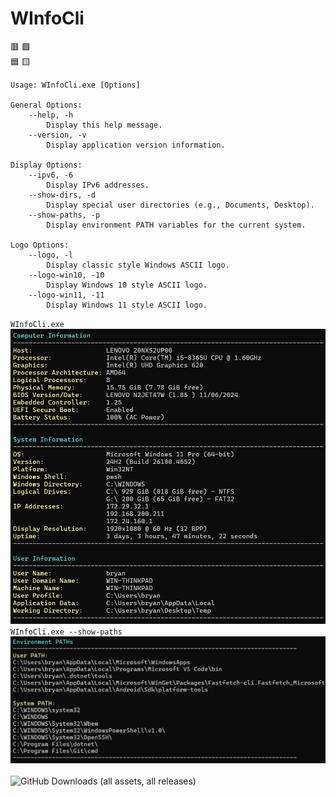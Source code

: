 # WInfoCli
🟥 🟩\
🟦 🟨

```
Usage: WInfoCli.exe [Options]

General Options:
    --help, -h
        Display this help message.
    --version, -v
        Display application version information.

Display Options:
    --ipv6, -6
        Display IPv6 addresses.
    --show-dirs, -d
        Display special user directories (e.g., Documents, Desktop).
    --show-paths, -p
        Display environment PATH variables for the current system.

Logo Options:
    --logo, -l
        Display classic style Windows ASCII logo.
    --logo-win10, -10
        Display Windows 10 style ASCII logo.
    --logo-win11, -11
        Display Windows 11 style ASCII logo.
```
`WInfoCli.exe`\
![WInfoCli](/Screenshots/WInfoCli.png)
\
`WInfoCli.exe --show-paths`\
![WInfoCli-paths](/Screenshots/WInfoCli-paths.png)
\
\
![GitHub Downloads (all assets, all releases)](https://img.shields.io/github/downloads/bryancandi/WInfoCli/total?style=flat&label=Downloads&color=cyan)

